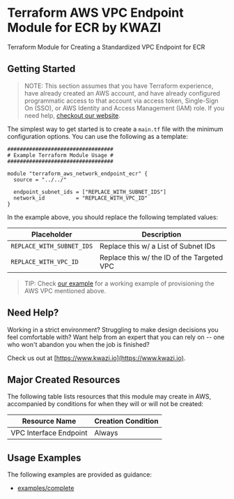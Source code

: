 # Terraform AWS VPC Endpoint Module for ECR by KWAZI

Terraform Module for Creating a Standardized VPC Endpoint for ECR

## Getting Started

> NOTE: This section assumes that you have Terraform experience, have already created an AWS account, and have already configured programmatic access to that account via access token, Single-Sign On (SSO), or AWS Identity and Access Management (IAM) role. If you need help, [checkout our website](https://www.kwazi.io).

The simplest way to get started is to create a `main.tf` file with the minimum configuration options. You can use the following as a template:

```HCL
##################################
# Example Terraform Module Usage #
##################################

module "terraform_aws_network_endpoint_ecr" {
  source = "../../"

  endpoint_subnet_ids = ["REPLACE_WITH_SUBNET_IDS"]
  network_id          = "REPLACE_WITH_VPC_ID"
}
```

In the example above, you should replace the following templated values:

Placeholder | Description
--- | ---
`REPLACE_WITH_SUBNET_IDS` | Replace this w/ a List of Subnet IDs
`REPLACE_WITH_VPC_ID` | Replace this w/ the ID of the Targeted VPC

> TIP: Check [our example](examples/complete/main.tf) for a working example of provisioning the AWS VPC mentioned above.

## Need Help?

Working in a strict environment? Struggling to make design decisions you feel comfortable with? Want help from an expert that you can rely on -- one who won't abandon you when the job is finished?

Check us out at [https://www.kwazi.io](https://www.kwazi.io).

## Major Created Resources

The following table lists resources that this module may create in AWS, accompanied by conditions for when they will or will not be created:

Resource Name | Creation Condition
--- | ---
VPC Interface Endpoint | Always

## Usage Examples

The following examples are provided as guidance:

* [examples/complete](examples/complete/main.tf)
